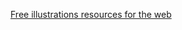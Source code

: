 [Free illustrations resources for the web](https://dev.to/kedark/free-illustrations-resources-for-the-web-make-your-next-project-cooler-525c)